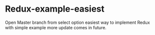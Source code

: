 # Redux-example-easiest
Open Master branch from select option
easiest way to implement Redux with simple example more update comes in future.
